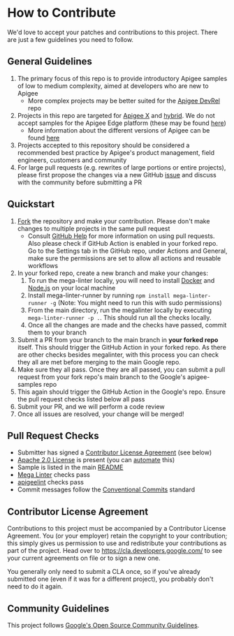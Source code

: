 # How to Contribute

We'd love to accept your patches and contributions to this project. There are
just a few guidelines you need to follow.

## General Guidelines

1. The primary focus of this repo is to provide introductory Apigee samples of low to medium complexity, aimed at developers who are new to Apigee
    - More complex projects may be better suited for the [Apigee DevRel](https://github.com/apigee/devrel) repo
2. Projects in this repo are targeted for [Apigee X](https://cloud.google.com/apigee/docs) and [hybrid](https://cloud.google.com/apigee/docs/hybrid/latest/what-is-hybrid). We do not accept samples for the Apigee Edge platform (these may be found [here](https://github.com/apigee/api-platform-samples))
    - More information about the different versions of Apigee can be found [here](https://cloud.google.com/apigee/docs/api-platform/get-started/compare-apigee-products)
3. Projects accepted to this repository should be considered a recommended best practice by Apigee's product management, field engineers, customers and community
4. For large pull requests (e.g. rewrites of large portions or entire projects), please first propose the changes via a new GitHub [issue](https://github.com/GoogleCloudPlatform/apigee-samples/issues/new/choose) and discuss with the community before submitting a PR

## Quickstart

1. [Fork](https://docs.github.com/en/github/getting-started-with-github/fork-a-repo)
 the repository and make your contribution. Please don't make changes to
 multiple projects in the same pull request
    - Consult
[GitHub Help](https://help.github.com/articles/about-pull-requests/) for more information on using pull requests. Also please check if GitHub Action is enabled in your forked repo. Go to the Settings tab in the GitHub repo, under Actions and General, make sure the permissions are set to allow all actions and reusable workflows
2. In your forked repo, create a new branch and make your changes:
    1. To run the mega-linter locally, you will need to install [Docker](https://docs.docker.com/get-docker) and [Node.js](https://nodejs.org/en) on your local machine
    2. Install mega-linter-runner by running `npm install mega-linter-runner -g` (Note: You might need to run this with sudo permissions)
    3. From the main directory, run the megalinter locally by executing `mega-linter-runner -p .`. This should run all the checks locally.
    4. Once all the changes are made and the checks have passed, commit them to your branch
3. Submit a PR from your branch to the main branch in **your forked repo** itself. This should trigger the GitHub Action in your forked repo. As there are other checks besides megalinter, with this process you can check they all are met before merging to the main Google repo. 
4. Make sure they all pass. Once they are all passed, you can submit a pull request from your fork repo's main branch to the Google's apigee-samples repo
5. This again should trigger the GitHub Action in the Google's repo. Ensure the pull request checks listed below all pass
6. Submit your PR, and we will perform a code review
7. Once all issues are resolved, your change will be merged!

## <a name="pull-request-checks"></a>Pull Request Checks

- Submitter has signed a [Contributor License Agreement](#cla) (see below)
- [Apache 2.0 License](https://opensource.google/docs/releasing/preparing/#license-file) is present (you can [automate](https://github.com/google/addlicense)
 this)
- Sample is listed in the main [README](./README.md#samples)
- [Mega Linter](https://megalinter.github.io) checks pass
- [apigeelint](https://github.com/apigee/apigeelint) checks pass
- Commit messages follow the [Conventional Commits](https://www.conventionalcommits.org/en/v1.0.0/)
  standard

## <a name="cla"></a>Contributor License Agreement

Contributions to this project must be accompanied by a Contributor License
Agreement. You (or your employer) retain the copyright to your contribution;
this simply gives us permission to use and redistribute your contributions as
part of the project. Head over to <https://cla.developers.google.com/> to see
your current agreements on file or to sign a new one.

You generally only need to submit a CLA once, so if you've already submitted one
(even if it was for a different project), you probably don't need to do it
again.

## Community Guidelines

This project follows
[Google's Open Source Community Guidelines](https://opensource.google.com/conduct/).
